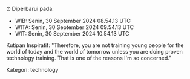 ⏰ Diperbarui pada:
- WIB: Senin, 30 September 2024 08.54.13 UTC
- WITA: Senin, 30 September 2024 09.54.13 UTC
- WIT: Senin, 30 September 2024 10.54.13 UTC

Kutipan Inspiratif:
"Therefore, you are not training young people for the world of today and the world of tomorrow unless you are doing proven technology training. That is one of the reasons I'm so concerned."


Kategori: technology

